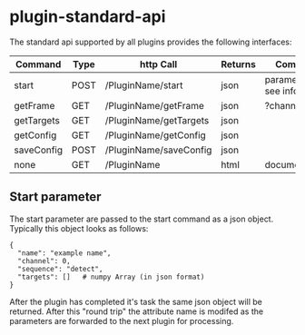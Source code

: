 # plugin-standard-api
The standard api supported by all plugins provides the following interfaces:

| Command | Type | http Call | Returns | Comment|
| --- | --- | --- | --- | --- |
| start | POST | /PluginName/start | json | parameters - see info below|
| getFrame | GET | /PluginName/getFrame | json | ?channel=0|
| getTargets | GET | /PluginName/getTargets | json| |
| getConfig | GET | /PluginName/getConfig | json | |
| saveConfig | POST | /PluginName/saveConfig | json | |
| none | GET | /PluginName | html | documentation |

## Start parameter
The start parameter are passed to the start command as a json object. Typically this object looks as follows:
```
{
  "name": "example name",
  "channel": 0,
  "sequence": "detect",
  "targets": []   # numpy Array (in json format)
}
```

After the plugin has completed it's task the same json object will be returned. After this "round trip" the attribute name is modifed as the parameters are forwarded to the next plugin for processing.